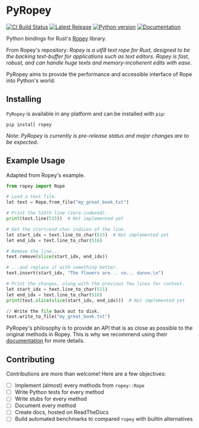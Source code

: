 # PyRopey

[![CI Build Status][github-ci-img]][github-ci]
[![Latest Release][pypi-version-badge]][pypi-version-url]
[![Python version][pypi-python-version-badge]][pypi-version-url]
[![Documentation][docs-rtd-img]][docs-rtd-url]

Python bindings for Rust's [Ropey](https://github.com/cessen/ropey) library.

From Ropey's repository: *Ropey is a utf8 text rope for Rust, designed to be the backing text-buffer for applications such as text editors. Ropey is fast, robust, and can handle huge texts and memory-incoherent edits with ease.*

PyRopey aims to provide the performance and accessible interface of Rope into Python's world.

## Installing

`PyRopey` is available in any platform and can be installed with `pip`:
```
pip install ropey
```

*Note: PyRopey is currently is pre-release status and major changes are to be expected*.

## Example Usage

Adapted from Ropey's example.

```python
from ropey import Rope

# Load a text file.
let text = Rope.from_file("my_great_book.txt")

# Print the 516th line (zero-indexed).
print(text.line(515))  # Not implemented yet

# Get the start/end char indices of the line.
let start_idx = text.line_to_char(515)  # Not implemented yet
let end_idx = text.line_to_char(516)

# Remove the line...
text.remove(slice(start_idx, end_idx))

# ...and replace it with something better.
text.insert(start_idx, "The flowers are... so... dunno.\n")

# Print the changes, along with the previous few lines for context.
let start_idx = text.line_to_char(511)
let end_idx = text.line_to_char(516)
print(text.slice(slice(start_idx, end_idx)))  # Not implemented yet

// Write the file back out to disk.
text.write_to_file("my_great_book.txt")
```

PyRopey's philosophy is to provide an API that is as close as possible to the original methods in Ropey. This is why we recommend using their [documentation](https://docs.rs/ropey/latest/ropey/index.html) for more details.

## Contributing

Contributions are more than welcome! Here are a few objectives:

- [ ] Implement (almost) every methods from `ropey::Rope`
- [ ] Write Python tests for every method
- [ ] Write stubs for every method
- [ ] Document every method
- [ ] Create docs, hosted on ReadTheDocs
- [ ] Build automated benchmarks to compared `ropey` with builtin alternatives

[pypi-version-badge]: https://img.shields.io/pypi/djversions/ropey?label=Ropey
[pypi-version-url]: https://pypi.org/project/ropey/
[pypi-python-version-badge]: https://img.shields.io/pypi/pyversions/ropey
[github-ci-img]: https://github.com/jeertmans/pyropey/actions/workflows/CI.yml/badge.svg
[github-ci]: https://github.com/jeertmans/pyropey/actions?query=workflow%3Aci
[docs-rtd-url]: https://pyropey.readthedocs.io/en/latest/?badge=latest
[docs-rtd-img]: https://readthedocs.org/projects/pyropey/badge/?version=latest
